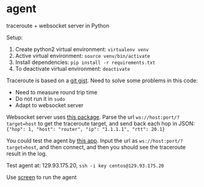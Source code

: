 # agent

traceroute + websocket server in Python

Setup:
1. Create python2 virtual environment: `virtualenv venv`
2. Active virtual environment: `source venv/bin/activate`
3. Install dependencies: `pip install -r requirements.txt`
4. To deactivate virtual environment: `deactivate`

Traceroute is based on a [git gist](https://gist.github.com/jcjones/0f3f11a785a833e0a216). Need to solve some problems in this code:
* Need to measure round trip time
* Do not run it in `sudo`
* Adapt to websocket server

Websocket server uses [this package](https://github.com/dpallot/simple-websocket-server). Parse the url `ws://host:port/?target=host` to get the traceroute target, and send back each hop in JSON: `{"hop": 1, "host": "router", "ip": "1.1.1.1", "rtt": 20.1}` 

You could test the agent by [this app](https://chrome.google.com/webstore/detail/simple-websocket-client/pfdhoblngboilpfeibdedpjgfnlcodoo?hl=en). Input the url as `ws://host:port/?target=host`, and then connect, and then you should see the traceroute result in the log.

Test agent at: 129.93.175.20, `ssh -i key centos@129.93.175.20`

Use [screen](http://aperiodic.net/screen/quick_reference) to run the agent
